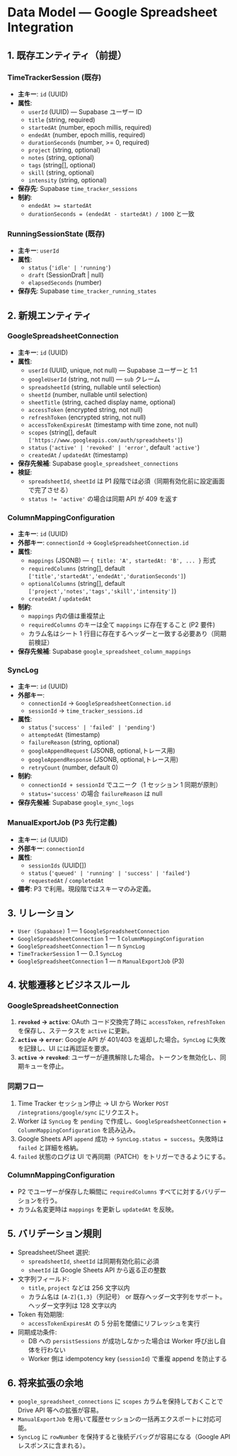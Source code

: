# Data Model — Google Spreadsheet Integration

## 1. 既存エンティティ（前提）

### TimeTrackerSession (既存)
- **主キー**: `id` (UUID)
- **属性**:
  - `userId` (UUID) — Supabase ユーザー ID
  - `title` (string, required)
  - `startedAt` (number, epoch millis, required)
  - `endedAt` (number, epoch millis, required)
  - `durationSeconds` (number, >= 0, required)
  - `project` (string, optional)
  - `notes` (string, optional)
  - `tags` (string[], optional)
  - `skill` (string, optional)
  - `intensity` (string, optional)
- **保存先**: Supabase `time_tracker_sessions`
- **制約**:
  - `endedAt >= startedAt`
  - `durationSeconds = (endedAt - startedAt) / 1000` と一致

### RunningSessionState (既存)
- **主キー**: `userId`
- **属性**:
  - `status` (`'idle' | 'running'`)
  - `draft` (SessionDraft | null)
  - `elapsedSeconds` (number)
- **保存先**: Supabase `time_tracker_running_states`

## 2. 新規エンティティ

### GoogleSpreadsheetConnection
- **主キー**: `id` (UUID)
- **属性**:
  - `userId` (UUID, unique, not null) — Supabase ユーザーと 1:1
  - `googleUserId` (string, not null) — `sub` クレーム
  - `spreadsheetId` (string, nullable until selection)
  - `sheetId` (number, nullable until selection)
  - `sheetTitle` (string, cached display name, optional)
  - `accessToken` (encrypted string, not null)
  - `refreshToken` (encrypted string, not null)
  - `accessTokenExpiresAt` (timestamp with time zone, not null)
  - `scopes` (string[], default `['https://www.googleapis.com/auth/spreadsheets']`)
  - `status` (`'active' | 'revoked' | 'error'`, default `'active'`)
  - `createdAt` / `updatedAt` (timestamp)
- **保存先候補**: Supabase `google_spreadsheet_connections`
- **検証**:
  - `spreadsheetId`, `sheetId` は P1 段階では必須（同期有効化前に設定画面で完了させる）
  - `status != 'active'` の場合は同期 API が 409 を返す

### ColumnMappingConfiguration
- **主キー**: `id` (UUID)
- **外部キー**: `connectionId` → `GoogleSpreadsheetConnection.id`
- **属性**:
  - `mappings` (JSONB) — `{ title: 'A', startedAt: 'B', ... }` 形式
  - `requiredColumns` (string[], default `['title','startedAt','endedAt','durationSeconds']`)
  - `optionalColumns` (string[], default `['project','notes','tags','skill','intensity']`)
  - `createdAt` / `updatedAt`
- **制約**:
  - `mappings` 内の値は重複禁止
  - `requiredColumns` のキーは全て `mappings` に存在すること (P2 要件)
  - カラム名はシート 1 行目に存在するヘッダーと一致する必要あり（同期前検証）
- **保存先候補**: Supabase `google_spreadsheet_column_mappings`

### SyncLog
- **主キー**: `id` (UUID)
- **外部キー**:
  - `connectionId` → `GoogleSpreadsheetConnection.id`
  - `sessionId` → `time_tracker_sessions.id`
- **属性**:
  - `status` (`'success' | 'failed' | 'pending'`)
  - `attemptedAt` (timestamp)
  - `failureReason` (string, optional)
  - `googleAppendRequest` (JSONB, optional,トレース用)
  - `googleAppendResponse` (JSONB, optional,トレース用)
  - `retryCount` (number, default 0)
- **制約**:
  - `connectionId + sessionId` でユニーク（1 セッション 1 同期が原則）
  - `status='success'` の場合 `failureReason` は null
- **保存先候補**: Supabase `google_sync_logs`

### ManualExportJob (P3 先行定義)
- **主キー**: `id` (UUID)
- **外部キー**: `connectionId`
- **属性**:
  - `sessionIds` (UUID[])
  - `status` (`'queued' | 'running' | 'success' | 'failed'`)
  - `requestedAt` / `completedAt`
- **備考**: P3 で利用。現段階ではスキーマのみ定義。

## 3. リレーション

- `User (Supabase)` 1 — 1 `GoogleSpreadsheetConnection`
- `GoogleSpreadsheetConnection` 1 — 1 `ColumnMappingConfiguration`
- `GoogleSpreadsheetConnection` 1 — n `SyncLog`
- `TimeTrackerSession` 1 — 0..1 `SyncLog`
- `GoogleSpreadsheetConnection` 1 — n `ManualExportJob` (P3)

## 4. 状態遷移とビジネスルール

### GoogleSpreadsheetConnection
1. **`revoked` → `active`**: OAuth コード交換完了時に `accessToken`, `refreshToken` を保存し、ステータスを `active` に更新。
2. **`active` → `error`**: Google API が 401/403 を返却した場合。`SyncLog` に失敗を記録し、UI には再認証を要求。
3. **`active` → `revoked`**: ユーザーが連携解除した場合。トークンを無効化し、同期キューを停止。

### 同期フロー
1. Time Tracker セッション停止 → UI から Worker `POST /integrations/google/sync` にリクエスト。
2. Worker は `SyncLog` を `pending` で作成し、`GoogleSpreadsheetConnection` + `ColumnMappingConfiguration` を読み込み。
3. Google Sheets API `append` 成功 → `SyncLog.status = success`。失敗時は `failed` と詳細を格納。
4. `failed` 状態のログは UI で再同期（PATCH）をトリガーできるようにする。

### ColumnMappingConfiguration
- P2 でユーザーが保存した瞬間に `requiredColumns` すべてに対するバリデーションを行う。
- カラム名変更時は `mappings` を更新し `updatedAt` を反映。

## 5. バリデーション規則

- Spreadsheet/Sheet 選択:
  - `spreadsheetId`, `sheetId` は同期有効化前に必須
  - `sheetId` は Google Sheets API から返る正の整数
- 文字列フィールド:
  - `title`, `project` などは 256 文字以内
  - カラム名は `[A-Z]{1,3}`（列記号） or 既存ヘッダー文字列をサポート。ヘッダー文字列は 128 文字以内
- Token 有効期限:
  - `accessTokenExpiresAt` の 5 分前を閾値にリフレッシュを実行
- 同期成功条件:
  - DB への `persistSessions` が成功しなかった場合は Worker 呼び出し自体を行わない
  - Worker 側は idempotency key (`sessionId`) で重複 append を防止する

## 6. 将来拡張の余地

- `google_spreadsheet_connections` に `scopes` カラムを保持しておくことで Drive API 等への拡張が容易。
- `ManualExportJob` を用いて履歴セッションの一括再エクスポートに対応可能。
- `SyncLog` に `rowNumber` を保持すると後続デバッグが容易になる（Google API レスポンスに含まれる）。

